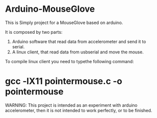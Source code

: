 Arduino-MouseGlove
==================

This is Simply project for a MouseGlove based on arduino.

It is composed by two parts: 
1. Arduino software that read data from accelerometer and send it to serial.
2. A linux client, that read data from usbserial and move the mouse.

To compile linux client you need to typethe following command:

   # gcc -lX11 pointermouse.c -o pointermouse

WARNING: This project is intended as an experiment with arduino accelerometer, then it is not intended to work perfectly, 
or to be finished.

